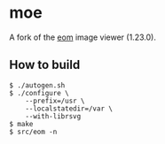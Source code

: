 # moe

A fork of the [eom](https://github.com/mate-desktop/eom) image viewer (1.23.0).

## How to build

```
$ ./autogen.sh
$ ./configure \
    --prefix=/usr \
    --localstatedir=/var \
    --with-librsvg
$ make
$ src/eom -n
```
